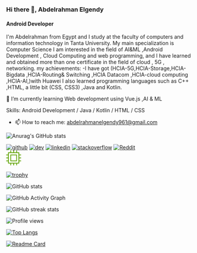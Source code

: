 ### Hi there 👋, Abdelrahman Elgendy
#### Android Developer
I'm Abdelrahman from Egypt and I study at the faculty of computers and information technology in Tanta University. My main specialization is Computer Science I am interested in the field of AI&ML ,Android Development , Cloud Computing and web programming, and I have learned and obtained more than one certificate in the field of cloud , 5G , networking. my achievements: -I have got (HCIA-5G,HCIA-Storage,HCIA-Bigdata ,HCIA-Routing& Switching ,HCIA Datacom ,HCIA-cloud computing ,HCIA-AI,)with Huawei I also learned programming languages such as C++ ,HTML, a little bit (CSS, CSS3) ,Java and Kotlin.

🌱 I’m currently learning Web development using Vue.js ,AI & ML

Skills: Android Development / Java / Kotlin  / HTML / CSS

- 📫 How to reach me: abdelrahmanelgendy961@gmail.com 

![Anurag's GitHub stats](https://github-readme-stats.vercel.app/api?username=Abdelra7manElgendy&show_icons=true)

[<img src='https://cdn.jsdelivr.net/npm/simple-icons@3.0.1/icons/github.svg' alt='github' height='40'>](https://github.com/Abdelra7manElgendy)  [<img src='https://cdn.jsdelivr.net/npm/simple-icons@3.0.1/icons/dev-dot-to.svg' alt='dev' height='40'>](https://dev.to/Abdelra7manElgendy)  [<img src='https://cdn.jsdelivr.net/npm/simple-icons@3.0.1/icons/linkedin.svg' alt='linkedin' height='40'>](https://www.linkedin.com/in/https://www.linkedin.com/in/abdulrahmanelgendy//)  [<img src='https://cdn.jsdelivr.net/npm/simple-icons@3.0.1/icons/stackoverflow.svg' alt='stackoverflow' height='40'>](https://stackoverflow.com/users/https://stackoverflow.com/users/13052943/abdelrahman-elgendy)  [<img src='https://cdn.jsdelivr.net/npm/simple-icons@3.0.1/icons/reddit.svg' alt='Reddit' height='40'>](https://www.reddit.com/user/https://www.reddit.com/user/Abdulrahman_Elgendy)  
<a href='https://docs.github.com/en/developers'><img src='https://raw.githubusercontent.com/acervenky/animated-github-badges/master/assets/devbadge.gif' width='40' height='40'></a> 

[![trophy](https://github-profile-trophy.vercel.app/?username=Abdelra7manElgendy)](https://github.com/ryo-ma/github-profile-trophy)

![GitHub stats](https://github-readme-stats.vercel.app/api?username=Abdelra7manElgendy&show_icons=true)  

![GitHub Activity Graph](https://activity-graph.herokuapp.com/graph?username=Abdelra7manElgendy)  

![GitHub streak stats](https://github-readme-streak-stats.herokuapp.com/?user=Abdelra7manElgendy)  

![Profile views](https://gpvc.arturio.dev/Abdelra7manElgendy)  

[![Top Langs](https://github-readme-stats.vercel.app/api/top-langs/?username=Abdelra7manElgendy&layout=compact)](https://github.com/anuraghazra/github-readme-stats)

[![Readme Card](https://github-readme-stats.vercel.app/api/pin/?username=Abdelra7manElgendy&repo=github-readme-stats)](https://github.com/anuraghazra/github-readme-stats)
